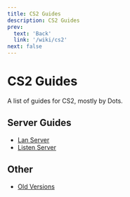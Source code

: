 ```yaml
---
title: CS2 Guides
description: CS2 Guides
prev: 
  text: 'Back'
  link: '/wiki/cs2'
next: false
---
```


# CS2 Guides

A list of guides for CS2, mostly by Dots.

## Server Guides

- [Lan Server](/wiki/cs2/guides/lan)
- [Listen Server](/wiki/cs2/guides/listen)

## Other

- [Old Versions](/wiki/cs2/guides/old-versions)
